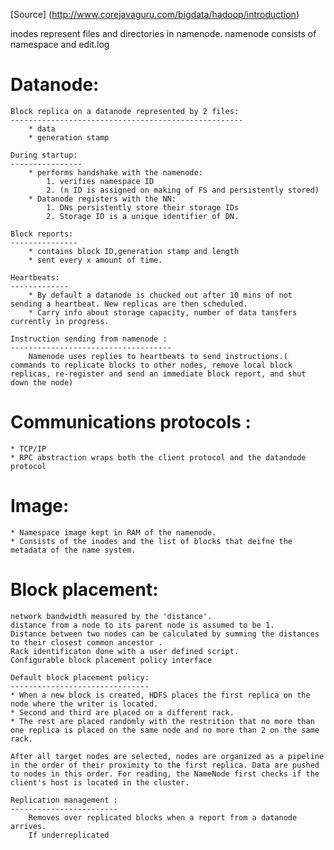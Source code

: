 [Source] (http://www.corejavaguru.com/bigdata/hadoop/introduction)

inodes represent files and directories in namenode.
namenode consists of namespace and edit.log


Datanode:
=========
	Block replica on a datanode represented by 2 files:
	----------------------------------------------------
		* data
		* generation stamp

	During startup:
	----------------
		* performs handshake with the namenode:
		 	1. verifies namespace ID
		 	2. (n ID is assigned on making of FS and persistently stored)
		* Datanode registers with the NN:
			1. DNs persistently store their storage IDs
			2. Storage ID is a unique identifier of DN.

	Block reports:
	---------------
		* contains block ID,generation stamp and length
		* sent every x amount of time.

	Heartbeats:
	-------------
		* By default a datanode is chucked out after 10 mins of not sending a heartbeat. New replicas are then scheduled.
		* Carry info about storage capacity, number of data tansfers currently in progress.

	Instruction sending from namenode :
	------------------------------------
		Namenode uses replies to heartbeats to send instructions.( commands to replicate blocks to other nodes, remove local block replicas, re-register and send an immediate block report, and shut down the node)


Communications protocols :
===========================
	* TCP/IP
	* RPC abstraction wraps both the client protocol and the datandode protocol

Image:
======
	* Namespace image kept in RAM of the namenode.
	* Consists of the inodes and the list of blocks that deifne the metadata of the name system.

Block placement:
=================
	network bandwidth measured by the 'distance'.
	distance from a node to its parent node is assumed to be 1.
	Distance between two nodes can be calculated by summing the distances to their closest common ancestor .
	Rack identificaton done with a user defined script.
	Configurable block placement policy interface

	Default block placement policy:
	-------------------------------
	* When a new block is created, HDFS places the first replica on the node where the writer is located.
	* Second and third are placed on a different rack.
	* The rest are placed randomly with the restrition that no more than one replica is placed on the same node and no more than 2 on the same rack.

	After all target nodes are selected, nodes are organized as a pipeline in the order of their proximity to the first replica. Data are pushed to nodes in this order. For reading, the NameNode first checks if the client's host is located in the cluster.

	Replication management :
	------------------------
		Removes over replicated blocks when a report from a datanode arrives.
		If underreplicated

